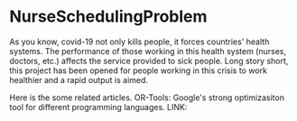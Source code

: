 # NurseSchedulingProblem
As you know, covid-19 not only kills people, it forces countries' health systems. The performance of those working in this health system (nurses, doctors, etc.) affects the service provided to sick people. Long story short, this project has been opened for people working in this crisis to work healthier and a rapid output is aimed.

Here is the some related articles.
OR-Tools: Google's strong optimizasiton tool for different programming languages.
LINK: 
